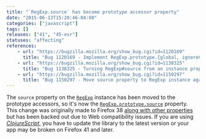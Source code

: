 ```yaml
---
title: "`RegExp.source` has become prototype accessor property"
date: "2015-06-13T15:20:46-04:00"
categories: ["javascript"]
tags: []
releases: ["41", "45-esr"]
statuses: "affecting"
references:
    - url: "https://bugzilla.mozilla.org/show_bug.cgi?id=1120169"
      title: "Bug 1120169 - Implement RegExp.prototype.{global, ignoreCase, multiline, source, sticky, unicode}"
    - url: "https://bugzilla.mozilla.org/show_bug.cgi?id=1138325"
      title: "Bug 1138325 - Turning RegExp#source from an instance property into an accessor breaks ClojureScript apps"
    - url: "https://bugzilla.mozilla.org/show_bug.cgi?id=1150297"
      title: "Bug 1150297 - Move source property to RegExp instance again."
---
```

The `source` property on the [`RegExp`](https://developer.mozilla.org/docs/Web/JavaScript/Reference/Global_Objects/RegExp) instance has been moved to the prototype accessors, so it's now the [`RegExp.prototype.source`](https://developer.mozilla.org/docs/Web/JavaScript/Reference/Global_Objects/RegExp/source) property. This change was originally made to Firefox 38 [along with other properties](https://www.fxsitecompat.dev/en-CA/docs/2015/regexp-global-ignorecase-multiline-and-sticky-properties-are-now-prototype-accessor-properties/) but has been backed out due to Web compatibility issues. If you are using [*ClojureScript*](https://github.com/clojure/clojurescript), you have to update the library to the latest version or your app may be broken on Firefox 41 and later.

